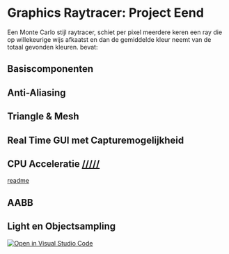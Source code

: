 # Graphics Raytracer: Project Eend
Een Monte Carlo stijl raytracer, schiet per pixel meerdere keren een ray die op willekeurige wijs
afkaatst en dan de gemiddelde kleur neemt van de totaal gevonden kleuren. bevat:

## Basiscomponenten

## Anti-Aliasing

## Triangle & Mesh

## Real Time GUI met Capturemogelijkheid

## CPU Acceleratie [/////](project_eend)
[readme](readme.io)
## AABB

## Light en Objectsampling



[![Open in Visual Studio Code](https://classroom.github.com/assets/open-in-vscode-718a45dd9cf7e7f842a935f5ebbe5719a5e09af4491e668f4dbf3b35d5cca122.svg)](https://classroom.github.com/online_ide?assignment_repo_id=11716330&assignment_repo_type=AssignmentRepo)
